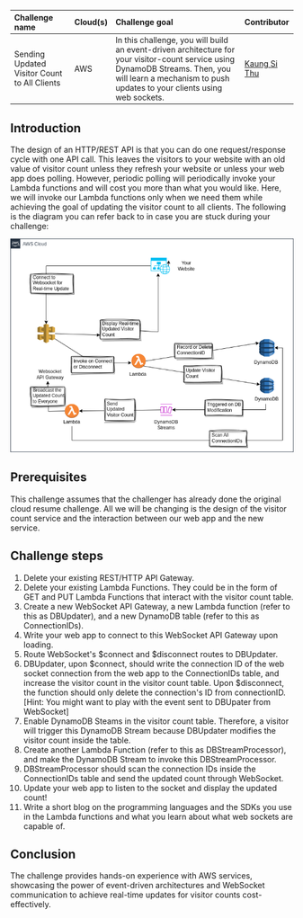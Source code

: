 | Challenge name | Cloud(s) | Challenge goal | Contributor |
| :--- | :--- | :--- | :--- |
| Sending Updated Visitor Count to All Clients | AWS | In this challenge, you will build an event-driven architecture for your visitor-count service using DynamoDB Streams. Then, you will learn a mechanism to push updates to your clients using web sockets. | [Kaung Si Thu](https://www.linkedin.com/in/kaungsithu-kst/) |

## Introduction
The design of an HTTP/REST API is that you can do one request/response cycle with one API call. This leaves the visitors to your website with an old value of visitor count unless they refresh your website or unless your web app does polling. However, periodic polling will periodically invoke your Lambda functions and will cost you more than what you would like. Here, we will invoke our Lambda functions only when we need them while achieving the goal of updating the visitor count to all clients. The following is the diagram you can refer back to in case you are stuck during your challenge:

![Alt text](images/realtime-counter.png)

## Prerequisites
This challenge assumes that the challenger has already done the original cloud resume challenge. All we will be changing is the design of the visitor count service and the interaction between our web app and the new service.

## Challenge steps

1. Delete your existing REST/HTTP API Gateway.
2. Delete your existing Lambda Functions. They could be in the form of GET and PUT Lambda Functions that interact with the visitor count table. 
3. Create a new WebSocket API Gateway, a new Lambda function (refer to this as DBUpdater), and a new DynamoDB table (refer to this as ConnectionIDs).
4. Write your web app to connect to this WebSocket API Gateway upon loading. 
5. Route WebSocket's $connect and $disconnect routes to DBUpdater. 
6. DBUpdater, upon $connect, should write the connection ID of the web socket connection from the web app to the ConnectionIDs table, and increase the visitor count in the visitor count table. Upon $disconnect, the function should only delete the connection's ID from connectionID. [Hint: You might want to play with the event sent to DBUpater from WebSocket]
7. Enable DynamoDB Steams in the visitor count table. Therefore, a visitor will trigger this DynamoDB Stream because DBUpdater modifies the visitor count inside the table.
8. Create another Lambda Function (refer to this as DBStreamProcessor), and make the DynamoDB Stream to invoke this DBStreamProcessor.
9. DBStreamProcessor should scan the connection IDs inside the ConnectionIDs table and send the updated count through WebSocket.
10. Update your web app to listen to the socket and display the updated count!
11. Write a short blog on the programming languages and the SDKs you use in the Lambda functions and what you learn about what web sockets are capable of.

## Conclusion

The challenge provides hands-on experience with AWS services, showcasing the power of event-driven architectures and WebSocket communication to achieve real-time updates for visitor counts cost-effectively.






